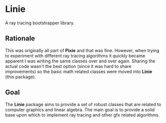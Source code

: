 # Linie
A ray tracing bootstrapper library.

## Rationale
This was originally all part of **Pixie** and that was fine. However, when trying to experiment with different ray tracing algorithms it quickly became apparent I was writing the same classes over and over again. Sharing the actual code wasn't the best option (since it was hard to share improvements) so the basic math related classes were moved into **Linie** (this package).

## Goal
The **Linie** package aims to provide a set of robust classes that are related to computer graphics and linear algebra. The main goal is to provide a solid base upon which to implement ray tracing and other gfx related algorithms. 